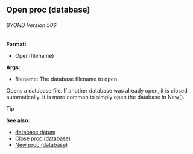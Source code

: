 ## Open proc (database) 
###### BYOND Version 506

**Format:**
+   Open(filename)
<!-- -->
**Args:**
+   filename: The database filename to open


Opens a database file. If another database was already open, it
is closed automatically. It is more common to simply open the database
in New().

> [!TIP] 
> **See also:**
> +   [database datum](/ref/database.md) 
> +   [Close proc (database)](/ref/database/proc/Close.md) 
> +   [New proc (database)](/ref/database/proc/New.md) <!-- -->